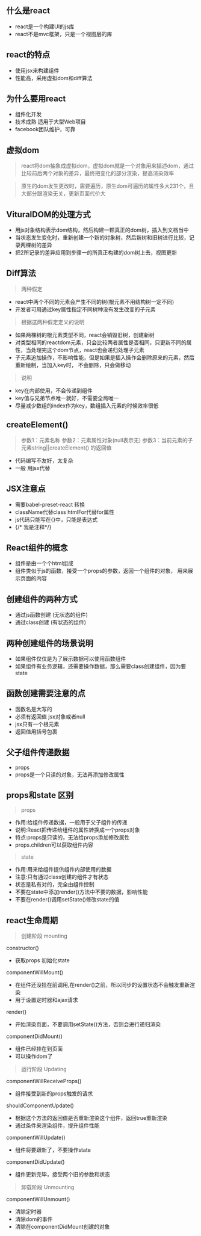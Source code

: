 ## 什么是react
 - react是一个构建UI的js库
 - react不是mvc框架，只是一个视图层的库

## react的特点
 - 使用jsx来构建组件
 - 性能高，采用虚拟dom和diff算法

## 为什么要用react
 - 组件化开发
 - 技术成熟 适用于大型Web项目
 - facebook团队维护，可靠

## 虚拟dom

> react将dom抽象成虚拟dom，虚拟dom就是一个对象用来描述dom，通过比较前后两个对象的差异，最终把变化的部分渲染，提高渲染效率

> 原生的dom发生更改时，需要遍历，原生dom可遍历的属性多大231个，且大部分跟渲染无关，更新页面代价大

## VituralDOM的处理方式
- 用js对象结构表示dom结构，然后构建一颗真正的dom树，插入到文档当中
- 当状态发生变化时，重新创建一个新的对象树，然后新树和旧树进行比较，记录两棵树的差异
- 把2所记录的差异应用到步骤一的所真正构建的dom树上去，视图更新

## Diff算法

> 两种假定
 - react中两个不同的元素会产生不同的树(根元素不用结构树一定不同)
 - 开发者可用通过key属性指定不同树种没有发生改变的子元素

> 根据这两种假定定义的说明
 - 如果两棵树的根元素类型不同，react会销毁旧树，创建新树
 - 对类型相同的reactdom元素，只会比较两者属性是否相同，只更新不同的属性，当处理完这个dom节点，react也会递归处理子元素
 - 子元素追加操作，不影响性能，但是如果是插入操作会删除原来的元素，然后重新绘制，当加入key时， 不会删除，只会做移动

 > 说明
  - key在内部使用，不会传递到组件
  - key值与兄弟节点唯一就好，不需要全局唯一
  - 尽量减少数组的index作为key，数组插入元素的时候效率很低


## createElement()
> 参数1：元素名称  参数2：元素属性对象(null表示无)  参数3：当前元素的子元素string||createElement() 的返回值

 - 代码编写不友好，太复杂
 - 一般 用jsx代替

## JSX注意点
 - 需要babel-preset-react 转换
 - className代替class htmlFor代替for属性
 - js代码只能写在{}中，只能是表达式
 - {/* 我是注释*/}

## React组件的概念
 - 组件是由一个个html组成
 - 组件类似于js的函数，接受一个props的参数，返回一个组件的对象， 用来展示页面的内容

## 创建组件的两种方式
 - 通过js函数创建 (无状态的组件)
 - 通过class创建 (有状态的组件)

## 两种创建组件的场景说明
 - 如果组件仅仅是为了展示数据可以使用函数组件
 - 如果组件有业务逻辑，还需要操作数据，那么需要class创建组件，因为要state

## 函数创建需要注意的点
 - 函数名是大写的
 - 必须有返回值 jsx对象或者null
 - jsx只有一个根元素
 - 返回值用括号包裹

## 父子组件传递数据
 - props
 - props是一个只读的对象，无法再添加修改属性

## props和state 区别

> props
 - 作用:给组件传递数据，一般用于父子组件的传递
 - 说明:React把传递给组件的属性转换成一个props对象
 - 特点:props是只读的，无法给props添加修改属性
 - props.children可以获取组件内容

>  state
 - 作用:用来给组件提供组件内部使用的数据
 - 注意:只有通过class创建的组件才有状态
 - 状态是私有对的，完全由组件控制
 - 不要在state中添加render()方法中不要的数据，影响性能
 - 不要在render()调用setState()修改state的值

## react生命周期

> 创建阶段 mounting

constructor()
 - 获取props 初始化state

componentWillMount()
 - 在组件还没挂在前调用,在render()之前，所以同步的设置状态不会触发重新渲染
 - 用于设置定时器和ajax请求

render()
 - 开始渲染页面，不要调用setState()方法，否则会进行递归渲染

componentDidMount()
 - 组件已经挂在到页面
 - 可以操作dom了

> 运行阶段 Updating

componentWillReceiveProps()
 - 组件接受到新的props触发的请求

shouldComponentUpdate()
 - 根据这个方法的返回值是否重新渲染这个组件，返回true重新渲染
 - 通过条件来渲染组件，提升组件性能

componentWillUpdate()
 - 组件将要跟新了，不要操作state

componentDidUpdate()
 - 组件更新完毕，接受两个旧的参数和状态

> 卸载阶段 Unmounting

componentWillUnmount()
 - 清除定时器
 - 清除dom的事件
 - 清除在componentDidMount创建的对象





